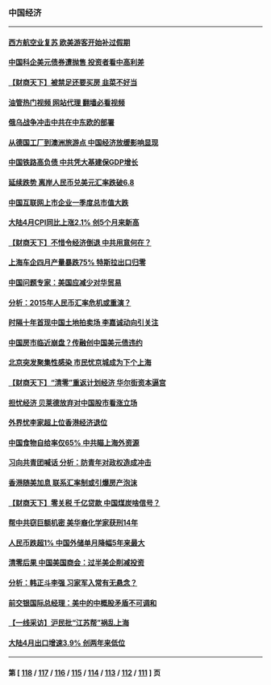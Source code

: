 ### 中国经济
---
#### [西方航空业复苏 欧美游客开始补过假期](../../pages/ncid283/n13735890.md?05140445) 
#### [中国科企美元债券遭抛售 投资者看中高利差](../../pages/ncid283/n13735182.md?05140445) 
#### [【财商天下】被禁足还要买房 韭菜不好当](../../pages/ncid283/n13734833.md?05140445) 
#### [油管热门视频 网站代理 翻墙必看视频](http://209.222.30.114:81/youtube.html?05140445)
#### [俄乌战争冲击中共在中东欧的部署](../../pages/ncid283/n13734903.md?05140445) 
#### [从德国工厂到澳洲旅游点 中国经济放缓影响显现](../../pages/ncid283/n13734773.md?05140445) 
#### [中国铁路高负债 中共凭大基建保GDP增长](../../pages/ncid283/n13734868.md?05140445) 
#### [延续跌势 离岸人民币兑美元汇率跌破6.8](../../pages/ncid283/n13734230.md?05140445) 
#### [中国互联网上市企业一季度总市值大跌](../../pages/ncid283/n13734337.md?05140445) 
#### [大陆4月CPI同比上涨2.1% 创5个月来新高](../../pages/ncid283/n13733961.md?05140445) 
#### [【财商天下】不惜令经济倒退 中共用意何在？](../../pages/ncid283/n13733588.md?05140445) 
#### [上海车企四月产量暴跌75% 特斯拉出口归零](../../pages/ncid283/n13733278.md?05140445) 
#### [中国问题专家：美国应减少对华贸易](../../pages/ncid283/n13733444.md?05140445) 
#### [分析：2015年人民币汇率危机或重演？](../../pages/ncid283/n13733648.md?05140445) 
#### [时隔十年首现中国土地拍卖场 李嘉诚动向引关注](../../pages/ncid283/n13733574.md?05140445) 
#### [中国房市临近崩盘？传融创中国美元债违约](../../pages/ncid283/n13733285.md?05140445) 
#### [北京突发聚集性感染 市民忧京城成为下个上海](../../pages/ncid283/n13732920.md?05140445) 
#### [【财商天下】“清零”重返计划经济 华尔街资本逼宫](../../pages/ncid283/n13732331.md?05140445) 
#### [担忧经济 贝莱德放弃对中国股市看涨立场](../../pages/ncid283/n13732374.md?05140445) 
#### [外界忧李家超上位香港经济退位](../../pages/ncid283/n13732290.md?05140445) 
#### [中国食物自给率仅65% 中共瞄上海外资源](../../pages/ncid283/n13732272.md?05140445) 
#### [习向共青团喊话 分析：防青年对政权造成冲击](../../pages/ncid283/n13732150.md?05140445) 
#### [香港随美加息 联系汇率制或引爆房产泡沫](../../pages/ncid283/n13732223.md?05140445) 
#### [【财商天下】零关税 千亿贷款 中国煤炭啥信号？](../../pages/ncid283/n13731880.md?05140445) 
#### [帮中共窃巨额机密 美华裔化学家获刑14年](../../pages/ncid283/n13731669.md?05140445) 
#### [人民币跌超1% 中国外储单月降幅5年来最大](../../pages/ncid283/n13731552.md?05140445) 
#### [清零后果 中国美国商会：过半美企削减投资](../../pages/ncid283/n13731358.md?05140445) 
#### [分析：韩正斗李强 习家军入常有无悬念？](../../pages/ncid283/n13731467.md?05140445) 
#### [前交银国际总经理：美中的中概股矛盾不可调和](../../pages/ncid283/n13731487.md?05140445) 
#### [【一线采访】沪民批“江苏帮”祸乱上海](../../pages/ncid283/n13731242.md?05140445) 
#### [大陆4月出口增速3.9% 创两年来低位](../../pages/ncid283/n13731078.md?05140445) 

---
#### 第 [ [118](./118.md?05140445) / [117](./117.md?05140445) / [116](./116.md?05140445) / [115](./115.md?05140445) / [114](./114.md?05140445) / [113](./113.md?05140445) / [112](./112.md?05140445) / [111](./111.md?05140445) ] 页
